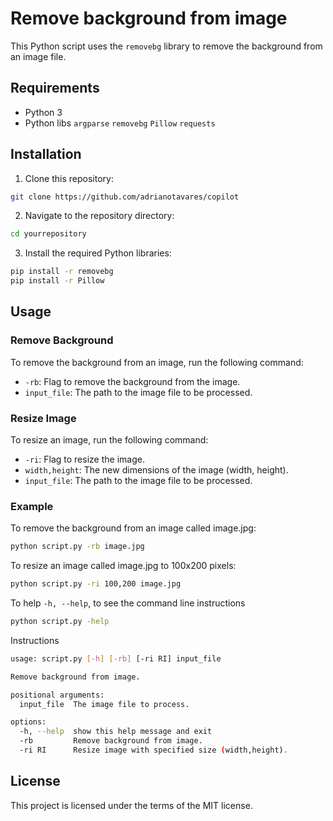 # Remove background from image

This Python script uses the `removebg` library to remove the background from an image file.

## Requirements

- Python 3
- Python libs 
  `argparse`
  `removebg`
  `Pillow`
  `requests` 

## Installation

1. Clone this repository:

```bash
git clone https://github.com/adrianotavares/copilot
```

2. Navigate to the repository directory:

```bash
cd yourrepository
```

3. Install the required Python libraries:

```bash
pip install -r removebg
pip install -r Pillow
```

## Usage

### Remove Background

To remove the background from an image, run the following command:

- ```-rb```: Flag to remove the background from the image.
- ```input_file```: The path to the image file to be processed.

### Resize Image

To resize an image, run the following command:

- ```-ri```: Flag to resize the image.
- ```width,height```: The new dimensions of the image (width, height).
- ```input_file```: The path to the image file to be processed.

### Example

To remove the background from an image called image.jpg:

```bash
python script.py -rb image.jpg
```

To resize an image called image.jpg to 100x200 pixels:

```bash
python script.py -ri 100,200 image.jpg
```

To help `-h, --help`, to see the command line instructions

```bash
python script.py -help
```

Instructions 

```bash
usage: script.py [-h] [-rb] [-ri RI] input_file

Remove background from image.

positional arguments:
  input_file  The image file to process.

options:
  -h, --help  show this help message and exit
  -rb         Remove background from image.
  -ri RI      Resize image with specified size (width,height).
```

## License

This project is licensed under the terms of the MIT license.

